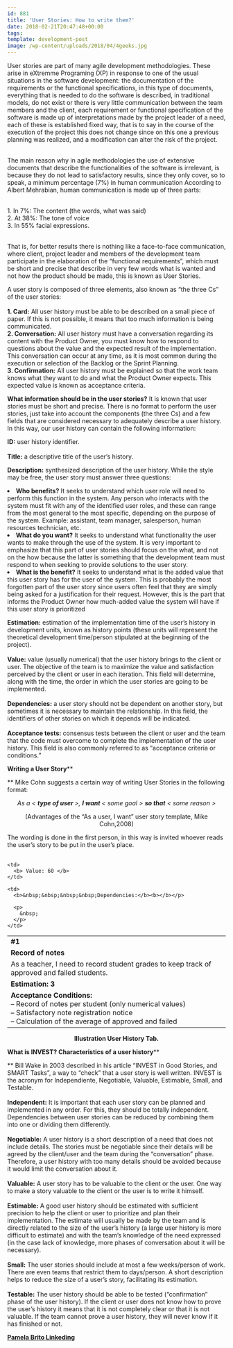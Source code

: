 ```yaml
---
id: 881
title: 'User Stories: How to write them?'
date: 2018-02-21T20:47:48+00:00
tags: 
template: development-post
image: /wp-content/uploads/2018/04/4geeks.jpg
---
```

<span style="font-weight: 400;">User stories are part of many agile development methodologies. These arise in eXtremme Programing (XP) in response to one of the usual situations in the software development: the documentation of the requirements or the functional specifications, in this type of documents, everything that is needed to do the software is described, in traditional models, do not exist or there is very little communication between the team members and the client, each requirement or functional specification of the software is made up of interpretations made by the project leader of a need, each of these is established fixed way, that is to say in the course of the execution of the project this does not change since on this one a previous planning was realized, and a modification can alter the risk of the project. &nbsp;&nbsp;&nbsp;&nbsp;</span>

<span style="font-weight: 400;">The main reason why in agile methodologies the use of extensive documents that describe the functionalities of the software is irrelevant, is because they do not lead to satisfactory results, since they only cover, so to speak, a minimum percentage (7%) in human communication According to Albert Mehrabian, human communication is made up of three parts:</span>

<span style="font-weight: 400;"><br /> 1. In 7%: The content (the words, what was said)<br /> 2. At 38%: The tone of voice<br /> 3. In 55% facial expressions.&nbsp;</span><span style="font-weight: 400;"><br /> </span><span style="font-weight: 400;"><br /> </span>

<span style="font-weight: 400;">That is, for better results there is nothing like a face-to-face communication, where client, project leader and members of the development team participate in the elaboration of the &#8220;functional requirements&#8221;, which must be short and precise that describe in very few words what is wanted and not how the product should be made, this is known as User Stories.</span><span style="font-weight: 400;"><br /> </span>

<span style="font-weight: 400;">A user story is composed of three elements, also known as &#8220;the three Cs&#8221; of the user stories:</span><span style="font-weight: 400;"><br /> </span><span style="font-weight: 400;"><br /> </span>**1. Card:** <span style="font-weight: 400;">All user history must be able to be described on a small piece of paper. If this is not possible, it means that too much information is being communicated.</span><span style="font-weight: 400;"><br /> </span>**2. Conversation:** <span style="font-weight: 400;">All user history must have a conversation regarding its content with the Product Owner, you must know how to respond to questions about the value and the expected result of the implementation. This conversation can occur at any time, as it is most common during the execution or selection of the Backlog or the Sprint Planning.</span><span style="font-weight: 400;"><br /> </span>**3. Confirmation:** <span style="font-weight: 400;">All user history must be explained so that the work team knows what they want to do and what the Product Owner expects. This expected value is known as acceptance criteria.</span><span style="font-weight: 400;"><br /> </span>

**What information should be in the user stories?** <span style="font-weight: 400;">It is known that user stories must be short and precise. There is no format to perform the user stories, just take into account the components (the three Cs) and a few fields that are considered necessary to adequately describe a user history. In this way, our user history can contain the following information:</span><span style="font-weight: 400;"><br /> </span>

**ID:** <span style="font-weight: 400;">user history identifier.</span><span style="font-weight: 400;"><br /> </span> <span style="font-weight: 400;"><br /> </span>**Title:** <span style="font-weight: 400;">a descriptive title of the user&#8217;s history.</span><span style="font-weight: 400;"><br /> </span>

**Description:** <span style="font-weight: 400;">synthesized description of the user history. While the style may be free, the user story must answer three questions: </span>

<li style="font-weight: 400;">
  <span style="font-weight: 400;"><strong>Who benefits?</strong> It seeks to understand which user role will need to perform this function in the system. Any person who interacts with the system must fit with any of the identified user roles, and these can range from the most general to the most specific, depending on the purpose of the system. Example: assistant, team manager, salesperson, human resources technician, etc.</span>
</li>
<li style="font-weight: 400;">
  <span style="font-weight: 400;"><strong> What do you want?</strong> It seeks to understand what functionality the user wants to make through the use of the system. It is very important to emphasize that this part of user stories should focus on the what, and not on the how because the latter is something that the development team must respond to when seeking to provide solutions to the user story.</span>
</li>
<li style="font-weight: 400;">
  <span style="font-weight: 400;"><strong> What is the benefit?</strong> It seeks to understand what is the added value that this user story has for the user of the system. This is probably the most forgotten part of the user story since users often feel that they are simply being asked for a justification for their request. However, this is the part that informs the Product Owner how much-added value the system will have if this user story is prioritized</span>
</li>

**Estimation:** <span style="font-weight: 400;">estimation of the implementation time of the user&#8217;s history in development units, known as history points (these units will represent the theoretical development time/person stipulated at the beginning of the project).</span><span style="font-weight: 400;"><br /> </span> <span style="font-weight: 400;"><br /> </span>**Value:** <span style="font-weight: 400;">value (usually numerical) that the user history brings to the client or user. The objective of the team is to maximize the value and satisfaction perceived by the client or user in each iteration. This field will determine, along with the time, the order in which the user stories are going to be implemented.</span><span style="font-weight: 400;"><br /> </span> <span style="font-weight: 400;"><br /> </span>**Dependencies:** <span style="font-weight: 400;">a user story should not be dependent on another story, but sometimes it is necessary to maintain the relationship. In this field, the identifiers of other stories on which it depends will be indicated.</span><span style="font-weight: 400;"><br /> </span> <span style="font-weight: 400;"><br /> </span>**Acceptance tests:** <span style="font-weight: 400;">consensus tests between the client or user and the team that the code must overcome to complete the implementation of the user history. This field is also commonly referred to as &#8220;acceptance criteria or conditions.&#8221;</span><span style="font-weight: 400;"><br /> </span>

**Writing a User Story****
  
** <span style="font-weight: 400;">Mike Cohn suggests a certain way of writing User Stories in the following format:</span><span style="font-weight: 400;"><br /> </span> 

<p style="text-align: center;">
  <i><span style="font-weight: 400;">As a < </span></i><b><i>type of user </i></b><i><span style="font-weight: 400;">>, </span></i><b><i>I want </i></b><i><span style="font-weight: 400;">< some goal > </span></i><b><i>so that</i></b><i><span style="font-weight: 400;"> < some reason ></span></i>
</p>

<p style="text-align: center;">
  (Advantages of the “As a user, I want” user story template, Mike Cohn,2008)
</p>

 <span style="font-weight: 400;">The wording is done in the first person, in this way is invited whoever reads the user&#8217;s story to be put in the user&#8217;s place.</span><span style="font-weight: 400;"><br /> </span><span style="font-weight: 400;"><br /> </span>

<table>
  <tr>
    <td colspan="3">
      <b>#1</b>
    </td>
  </tr>
  
  <tr>
    <td colspan="3">
      <b>Record of notes</b>
    </td>
  </tr>
  
  <tr>
    <td colspan="3">
      <span style="font-weight: 400;">As a teacher, I need to record student grades to keep track of approved and failed students.</span>
    </td>
  </tr>
  
  <tr>
    <td>
      <b>Estimation: 3</b>
    </td>
    
    <td>
      <b> Value: 60 </b>
    </td>
    
    <td>
      <b>&nbsp;&nbsp;&nbsp;&nbsp;Dependencies:</b><b></b></p> 
      
      <p>
        &nbsp;
      </p>
    </td>
  </tr>
  
  <tr>
    <td colspan="3">
      <b>Acceptance Conditions:</b><b><br /> </b><span style="font-weight: 400;">&#8211; Record of notes per student (only numerical values)</span><span style="font-weight: 400;"><br /> </span><span style="font-weight: 400;">&#8211; Satisfactory note registration notice</span><span style="font-weight: 400;"><br /> </span><span style="font-weight: 400;">&#8211; Calculation of the average of approved and failed</span>
    </td>
  </tr>
</table>

<p style="text-align: center;">
  <b>Illustration User History Tab.</b>
</p>

**What is INVEST? Characteristics of a user history****
  
** <span style="font-weight: 400;">Bill Wake in 2003 described in his article &#8220;INVEST in Good Stories, and SMART Tasks&#8221;, a way to &#8220;check&#8221; that a user story is well written. INVEST is the acronym for Independiente, Negotiable, Valuable, Estimable, Small, and Testable.</span><span style="font-weight: 400;"><br /> </span><span style="font-weight: 400;"><br /> </span>**Independent:** <span style="font-weight: 400;">It is important that each user story can be planned and implemented in any order. For this, they should be totally independent. Dependencies between user stories can be reduced by combining them into one or dividing them differently.</span><span style="font-weight: 400;"><br /> </span><span style="font-weight: 400;"><br /> </span>**Negotiable:** <span style="font-weight: 400;">A user history is a short description of a need that does not include details. The stories must be negotiable since their details will be agreed by the client/user and the team during the &#8220;conversation&#8221; phase. Therefore, a user history with too many details should be avoided because it would limit the conversation about it.</span><span style="font-weight: 400;"><br /> </span><span style="font-weight: 400;"><br /> </span>**Valuable:** <span style="font-weight: 400;">A user story has to be valuable to the client or the user. One way to make a story valuable to the client or the user is to write it himself.</span><span style="font-weight: 400;"><br /> </span><span style="font-weight: 400;"><br /> </span>**Estimable:** <span style="font-weight: 400;">A good user history should be estimated with sufficient precision to help the client or user to prioritize and plan their implementation. The estimate will usually be made by the team and is directly related to the size of the user&#8217;s history (a large user history is more difficult to estimate) and with the team&#8217;s knowledge of the need expressed (in the case lack of knowledge, more phases of conversation about it will be necessary).</span><span style="font-weight: 400;"><br /> </span><span style="font-weight: 400;"><br /> </span>**Small:** <span style="font-weight: 400;">The user stories should include at most a few weeks/person of work. There are even teams that restrict them to days/person. A short description helps to reduce the size of a user&#8217;s story, facilitating its estimation.</span><span style="font-weight: 400;"><br /> </span><span style="font-weight: 400;"><br /> </span>**Testable:** <span style="font-weight: 400;">The user history should be able to be tested (&#8220;confirmation&#8221; phase of the user history). If the client or user does not know how to prove the user&#8217;s history it means that it is not completely clear or that it is not valuable. If the team cannot prove a user history, they will never know if it has finished or not.</span><span style="font-weight: 400;"><br /> </span>

[**Pamela Brito Linkeding**](https://www.google.com/url?q=https://www.linkedin.com/in/britopamela/&sa=D&source=hangouts&ust=1519821387286000&usg=AFQjCNHPRWAPWzcv7na2Cx7WlcdwqTtaHQ)